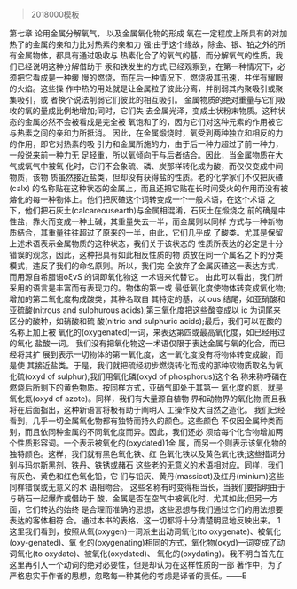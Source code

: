 # 
> 2018000模板

第七章 论用金属分解氧气， 以及金属氧化物的形成
氧在一定程度上所具有的对加热了的金属的亲和力比对热素的亲和力 强;由于这个缘故，除金、银、铂之外的所有金属物体，都具有通过吸收与 热素化合了的氧气的基，而分解氧气的性质。我们已经说明这种分解借助于 汞和铁发生的方式;已经观察到，在第一种情况下，必须把它看成是一种缓 慢的燃烧，而在后一种情况下，燃烧极其迅速，并伴有耀眼的火焰。这些操 作中热的用处就是让金属粒子彼此分离，并削弱其内聚吸引或聚集吸引，或 者换个说法削弱它们彼此的相互吸引。
金属物质的绝对重量与它们吸收的氧的量成比例地增加;同时，它们失 去金属光泽，变成土状粉末物质。这种状态的金属必然不会被看成是完全被 氧饱和了的，因为它们对这种元素的作用被它与热素之间的亲和力所抵消。 因此，在金属煅烧时，氧受到两种独立和相反的力的作用，即它对热素的吸 引力和金属所施的力，由于后一种力超过了前一种力，一般说来前一种力无 足轻重，所以氧倾向于与后者结合。因此，当金属物质在大气或氧气中被氧 化时，它们不会象硫、磷、炭那样转化成为酸，而仅仅变成中间物质，该物 质虽然接近盐类，但却没有获得盐的性质。老的化学家们不仅把灰碴(calx) 的名称贴在这种状态的金属上，而且还把它贴在长时间受火的作用而没有被 熔化的每一种物体上。他们把灰碴这个词转变成一个一般术语，在这个术语 之下，他们把石灰土(calcareousearth)与金属相混淆，石灰土在煅烧之 前的确是中性盐，靠火而变成一种土碱，其重量失去一半，而金属则以同样 方式与一种新物质结合，其重量往往超过了原来的一半，由此，它们几乎成 了酸类。尤其是保留上述术语表示金属物质的这种状态，我们关于该状态的 性质所表达的必定是十分错误的观念，因此，这种把具有如此相反性质的物 质放在同一个属名之下的分类模式，违反了我们的命名原则。所以，我们完 全放弃了金属灰碴这一表达方式，而用源自希腊语οξνS 的词即氧化物这 一术语来代替它。
由此可以看出，我们所采用的语言是丰富而有表现力的。物体的第一或 最低氧化度使物体转变成氧化物;增加的第二氧化度构成酸类，其种名取自 其特定的基，以 ous 结尾，如亚硝酸和亚硫酸(nitrous and sulphurous acids);第三氧化度把这些酸变成以 ic 为词尾来区分的酸种，如硝酸和硫 酸(nitric and sulphuric acids);最后，我们可以在酸的名称上加上被 氧化的(oxygenated)一词，来表达第四或最高氧化度，如已经用过的氧化 盐酸一词。
  我们没有把氧化物这一术语仅限于表达金属与氧的化合，而已经将其扩
展到表示一切物体的第一氧化度，这一氧化度没有将物体转变成酸，而是使
其接近盐类。于是，我们就把硫经初步燃烧转化而成的那种软物质取名为氧 化硫(oxyd of sulphur);我们用氧化磷(oxyd of phosphorus)这个名 称来称呼磷在燃烧后所剩下的黄色物质。按同样方式，亚硝气即处于其第一 氧化度的氮，就是氧化氮(oxyd of azote)。同样，我们有大量源自植物 界和动物界的氧化物;而且我将在后面指出，这种新语言将极有助于阐明人 工操作及大自然之造化。
我们已经看到，几乎一切金属氧化物都有独特而持久的颜色。这些颜色 不仅因金属种类而别，而且依同种金属的不同氧化度而异。因此，我们还必 须给每个化合物增加两个性质形容词。一个表示被氧化的(oxydated)1金 属，而另一个则表示该氧化物的独特颜色。这样，我们就有黑色氧化铁、红 色氧化铁以及黄色氧化铁;这些措词分别与玛尔斯黑剂、铁丹、铁锈或赭石 这些老的无意义的术语相对应。同样，我们有灰色、黄色和红色氧化铅，它 们与铅灰、黄丹(massicot)及红丹(minium)这些同样错误或无意义的术 语相吻合。
  这些名称有时变得相当长，当我们要指明由于与硝石一起爆炸或借助于
酸，金属是否在空气中被氧化时，尤其如此;但另一方面，它们转达的始终
是合理而准确的思想，这些思想与我们通过它们的用法想要表达的客体相符
合。通过本书的表格，这一切都将十分清楚明显地反映出来。
 1 这里我们看到，按照从氧(oxygen)一词派生出动词氧化(to oxygenate)、被氧化(oxy-genated)、氧 化的(oxygenating)相同的方式，氧化物(oxyd)一词变成了动词氧化(to oxydate)、被氧化(oxydated)、 氧化的(oxydating)。我不明白首先在这里再引入一个动词的绝对必要性，但是却认为在这样性质的一部 著作中，为了严格忠实于作者的思想，忽略每一种其他的考虑是译者的责任。——E
